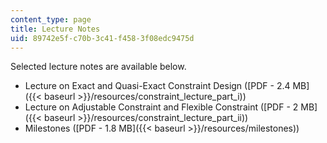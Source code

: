 ```yaml
---
content_type: page
title: Lecture Notes
uid: 89742e5f-c70b-3c41-f458-3f08edc9475d
---
```


Selected lecture notes are available below.

*   Lecture on Exact and Quasi-Exact Constraint Design ([PDF - 2.4 MB]({{< baseurl >}}/resources/constraint_lecture_part_i))
*   Lecture on Adjustable Constraint and Flexible Constraint ([PDF - 2 MB]({{< baseurl >}}/resources/constraint_lecture_part_ii))
*   Milestones ([PDF - 1.8 MB]({{< baseurl >}}/resources/milestones))
